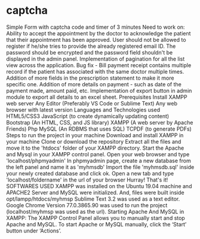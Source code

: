 # captcha
Simple Form with captcha code and timer of 3 minutes
Need to work on:
Ability to accept the appointment by the doctor to acknowledge the patient that their appointment has been approved.
User should not be allowed to register if he/she tries to provide the already registered email ID.
The password should be encrypted and the password field shouldn't be displayed in the admin panel.
Implementation of pagination for all the list view across the application.
Bug fix - Bill payment receipt contains multiple record if the patient has associated with the same doctor multiple times.
Addition of more fields in the prescription statement to make it more specific one.
Addition of more details on payment - such as date of the payment made, amount paid, etc.
Implementation of export button in admin module to export all details to an excel sheet.
Prerequisites
Install XAMPP web server
Any Editor (Preferably VS Code or Sublime Text)
Any web browser with latest version
Languages and Technologies used
HTML5/CSS3
JavaScript (to create dynamically updating content)
Bootstrap (An HTML, CSS, and JS library)
XAMPP (A web server by Apache Friends)
Php
MySQL (An RDBMS that uses SQL)
TCPDF (to generate PDFs)
Steps to run the project in your machine
Download and install XAMPP in your machine
Clone or download the repository
Extract all the files and move it to the 'htdocs' folder of your XAMPP directory.
Start the Apache and Mysql in your XAMPP control panel.
Open your web browser and type 'localhost/phpmyadmin'
In phpmyadmin page, create a new database from the left panel and name it as 'myhmsdb'
Import the file 'myhmsdb.sql' inside your newly created database and click ok.
Open a new tab and type 'localhost/foldername' in the url of your browser
Hurray! That's it!
SOFTWARES USED
XAMPP was installed on the Ubuntu 19.04 machine and APACHE2 Server and MySQL were initialized. And, files were built inside opt/lampp/htdocs/myhmsp
Sublime Text 3.2 was used as a text editor.
Google Chrome Version 77.0.3865.90 was used to run the project (localhost/myhmsp was used as the url).
Starting Apache And MySQL in XAMPP:
The XAMPP Control Panel allows you to manually start and stop Apache and MySQL. To start Apache or MySQL manually, click the ‘Start’ button under ‘Actions’.
